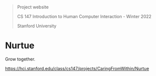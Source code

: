> Project website
>
> CS 147 Introduction to Human Computer Interaction - Winter 2022
>
> Stanford University

# Nurtue

Grow together.

<https://hci.stanford.edu/class/cs147/projects/CaringFromWithin/Nurtue>
